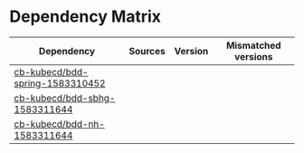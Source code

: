 # Dependency Matrix

Dependency | Sources | Version | Mismatched versions
---------- | ------- | ------- | -------------------
[cb-kubecd/bdd-spring-1583310452](https://github.com/cb-kubecd/bdd-spring-1583310452.git) |  | []() | 
[cb-kubecd/bdd-sbhg-1583311644](https://github.com/cb-kubecd/bdd-sbhg-1583311644.git) |  | []() | 
[cb-kubecd/bdd-nh-1583311644](https://github.com/cb-kubecd/bdd-nh-1583311644.git) |  | []() | 
